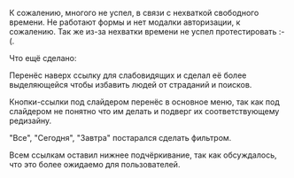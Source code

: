 К сожалению, многого не успел, в связи с нехваткой свободного времени. Не работают формы и нет модалки авторизации, к сожалению.
Так же из-за нехватки времени не успел протестировать :-(.

Что ещё сделано:

Перенёс наверх ссылку для слабовидящих и сделал её более выделяющейся чтобы избавить людей от страданий и поисков.

Кнопки-ссылки под слайдером перенёс в основное меню, так как под слайдером не понятно что им делать и подверг их соответствующему редизайну.

"Все", "Сегодня", "Завтра" постарался сделать фильтром.

Всем ссылкам оставил нижнее подчёркивание, так как обсуждалось, что это более ожидаемо для пользователей.